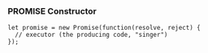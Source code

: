 ### **PROMISE Constructor**
```
let promise = new Promise(function(resolve, reject) {
  // executor (the producing code, "singer")
});
```